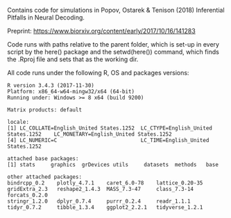 Contains code for simulations in Popov, Ostarek & Tenison (2018) Inferential Pitfalls in Neural Decoding.

Preprint: https://www.biorxiv.org/content/early/2017/10/16/141283

Code runs with paths relative to the parent folder, which is set-up in every script by the here() package and the setwd(here()) command, which finds the .Rproj file and sets that as the working dir.

All code runs under the following R, OS and packages versions:

```
R version 3.4.3 (2017-11-30)
Platform: x86_64-w64-mingw32/x64 (64-bit)
Running under: Windows >= 8 x64 (build 9200)

Matrix products: default

locale:
[1] LC_COLLATE=English_United States.1252  LC_CTYPE=English_United States.1252    LC_MONETARY=English_United States.1252
[4] LC_NUMERIC=C                           LC_TIME=English_United States.1252    

attached base packages:
[1] stats     graphics  grDevices utils     datasets  methods   base     

other attached packages:
bindrcpp_0.2    plotly_4.7.1    caret_6.0-78    lattice_0.20-35 gridExtra_2.3   reshape2_1.4.3  MASS_7.3-47     class_7.3-14    forcats_0.2.0  
stringr_1.2.0   dplyr_0.7.4     purrr_0.2.4     readr_1.1.1     tidyr_0.7.2     tibble_1.3.4    ggplot2_2.2.1   tidyverse_1.2.1
```

